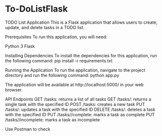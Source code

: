# To-DoListFlask

TODO List Application
This is a Flask application that allows users to create, update, and delete tasks in a TODO list.

Prerequisites
To run this application, you will need:

Python 3
Flask


Installing Dependencies
To install the dependencies for this application, run the following command:
pip install -r requirements.txt



Running the Application
To run the application, navigate to the project directory and run the following command:
python app.py





The application will be available at http://localhost:5000/ in your web browser.

API Endpoints
GET /tasks: returns a list of all tasks
GET /tasks/<id>: returns a single task with the specified ID
POST /tasks: creates a new task
PUT /tasks/<id>: updates a task with the specified ID
DELETE /tasks/<id>: deletes a task with the specified ID
PUT /tasks/<id>/complete: marks a task as complete
PUT /tasks/<id>/incomplete: marks a task as incomplete


Use Postman to check

